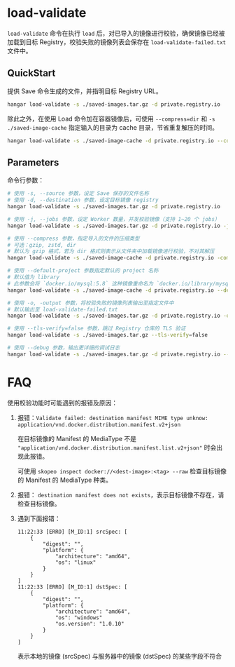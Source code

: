 # load-validate

`load-validate` 命令在执行 `load` 后，对已导入的镜像进行校验，确保镜像已经被加载到目标 Registry，校验失败的镜像列表会保存在 `load-validate-failed.txt` 文件中。

## QuickStart

提供 Save 命令生成的文件，并指明目标 Registry URL。

```sh
hangar load-validate -s ./saved-images.tar.gz -d private.registry.io
```

除此之外，在使用 Load 命令加在容器镜像后，可使用 `--compress=dir` 和 `-s ./saved-image-cache` 指定输入的目录为 cache 目录，节省重复解压的时间。

```sh
hangar load-validate -s ./saved-image-cache -d private.registry.io --compress=dir
```

## Parameters

命令行参数：

```sh
# 使用 -s, --source 参数，设定 Save 保存的文件名称
# 使用 -d, --destination 参数，设定目标镜像 registry
hangar load-validate -s ./saved-images.tar.gz -d private.registry.io

# 使用 -j, --jobs 参数，设定 Worker 数量，并发校验镜像（支持 1~20 个 jobs）
hangar load-validate -s ./saved-images.tar.gz -d private.registry.io -j 10 # 启动 10 个 Worker

# 使用 --compress 参数，指定导入的文件的压缩类型
# 可选：gzip, zstd, dir
# 默认为 gzip 格式，若为 dir 格式则表示从文件夹中加载镜像进行校验，不对其解压
hangar load-validate -s ./saved-image-cache -d private.registry.io -compress=dir

# 使用 --default-project 参数指定默认的 project 名称
# 默认值为 library
# 此参数会将 `docker.io/mysql:5.8` 这种镜像重命名为 `docker.io/library/mysql:5.8`
hangar load-validate -s ./saved-image-cache -d private.registry.io --default-project=library

# 使用 -o, -output 参数，将校验失败的镜像列表输出至指定文件中
# 默认输出至 load-validate-failed.txt
hangar load-validate -s ./saved-images.tar.gz -d private.registry.io -o failed.txt

# 使用 --tls-verify=false 参数，跳过 Registry 仓库的 TLS 验证
hangar load-validate -s ./saved-images.tar.gz --tls-verify=false

# 使用 --debug 参数，输出更详细的调试日志
hangar load-validate -s ./saved-images.tar.gz -d private.registry.io --debug
```

# FAQ

使用校验功能时可能遇到的报错及原因：

1. 报错：`Validate failed: destination manifest MIME type unknow: application/vnd.docker.distribution.manifest.v2+json`

    在目标镜像的 Manifest 的 MediaType 不是 `"application/vnd.docker.distribution.manifest.list.v2+json"` 时会出现此报错。

    可使用 `skopeo inspect docker://<dest-image>:<tag> --raw` 检查目标镜像的 Manifest 的 MediaType 种类。

1. 报错： `destination manifest does not exists`，表示目标镜像不存在，请检查目标镜像。

1. 遇到下面报错：

    ```text
    11:22:33 [ERRO] [M_ID:1] srcSpec: [
        {
            "digest": "",
            "platform": {
                "architecture": "amd64",
                "os": "linux"
            }
        }
    ]
    11:22:33 [ERRO] [M_ID:1] dstSpec: [
        {
            "digest": "",
            "platform": {
                "architecture": "amd64",
                "os": "windows"
                "os.version": "1.0.10"
            }
        }
    ]
    ```

    表示本地的镜像 (srcSpec) 与服务器中的镜像 (dstSpec) 的某些字段不符合

